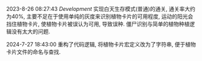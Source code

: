 2023-8-26 08:27:43 *Development* 实现白天生存模式(普通)的通关, 通关率大约为40%, 
主要不足在于使用单纯的灰度来识别植物卡片的可用程度, 运动的阳光会挡住植物卡片, 
使植物卡片被误认为可用, 导致误种. 僵尸识别与简单的植物种植逻辑没有太大的问题.

2024-7-27 18:43:00 重构了代码逻辑, 将植物卡片宏定义改为了字符串, 便于植物卡片文件的命名与查找.
